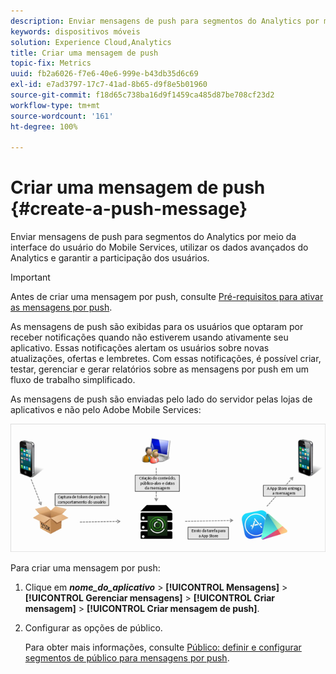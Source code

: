 ```yaml
---
description: Enviar mensagens de push para segmentos do Analytics por meio da interface do usuário do Mobile Services, utilizar os dados avançados do Analytics e garantir a participação dos usuários.
keywords: dispositivos móveis
solution: Experience Cloud,Analytics
title: Criar uma mensagem de push
topic-fix: Metrics
uuid: fb2a6026-f7e6-40e6-999e-b43db35d6c69
exl-id: e7ad3797-17c7-41ad-8b65-d9f8e5b01960
source-git-commit: f18d65c738ba16d9f1459ca485d87be708cf23d2
workflow-type: tm+mt
source-wordcount: '161'
ht-degree: 100%

---
```


# Criar uma mensagem de push {#create-a-push-message}

Enviar mensagens de push para segmentos do Analytics por meio da interface do usuário do Mobile Services, utilizar os dados avançados do Analytics e garantir a participação dos usuários.

>[!IMPORTANT]
>
>Antes de criar uma mensagem por push, consulte [Pré-requisitos para ativar as mensagens por push](/help/using/c-manage-app-settings/c-mob-confg-app/configure-push-messaging/prerequisites-push-messaging.md).

As mensagens de push são exibidas para os usuários que optaram por receber notificações quando não estiverem usando ativamente seu aplicativo. Essas notificações alertam os usuários sobre novas atualizações, ofertas e lembretes. Com essas notificações, é possível criar, testar, gerenciar e gerar relatórios sobre as mensagens por push em um fluxo de trabalho simplificado.

As mensagens de push são enviadas pelo lado do servidor pelas lojas de aplicativos e não pelo Adobe Mobile Services:

![](assets/push_message_diagram.png)

Para criar uma mensagem por push:

1. Clique em ***nome_do_aplicativo*** > **[!UICONTROL Mensagens]** > **[!UICONTROL Gerenciar mensagens]** > **[!UICONTROL Criar mensagem]** > **[!UICONTROL Criar mensagem de push]**.
1. Configurar as opções de público.

   Para obter mais informações, consulte [Público: definir e configurar segmentos de público para mensagens por push](/help/using/in-app-messaging/t-create-push-message/c-audience-push-message.md).
